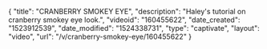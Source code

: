 {
    "title": "CRANBERRY SMOKEY EYE",
    "description": "Haley's tutorial on cranberry smokey eye look.",
    "videoid": "160455622",
    "date_created": "1523912539",
    "date_modified": "1524338731",
    "type": "captivate",
    "layout": "video",
    "url": "\/v\/cranberry-smokey-eye\/160455622"
}